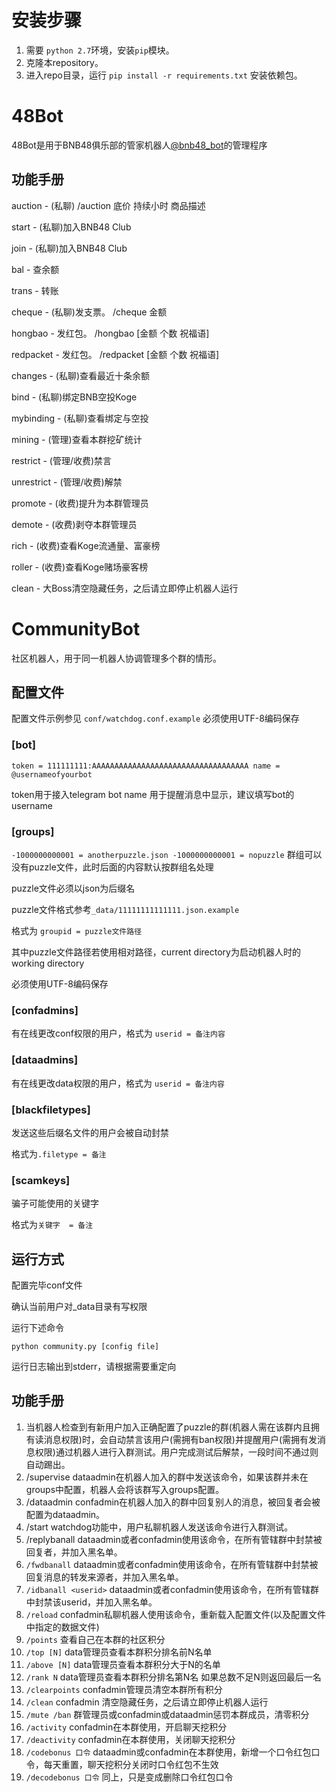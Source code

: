# 安装步骤
1. 需要 `python 2.7`环境，安装`pip`模块。
1. 克隆本repository。
1. 进入repo目录，运行 `pip install -r requirements.txt` 安装依赖包。
# 48Bot
48Bot是用于BNB48俱乐部的管家机器人[@bnb48_bot](https://t.me/bnb48_bot)的管理程序
## 功能手册
auction - (私聊) /auction 底价 持续小时 商品描述

start - (私聊)加入BNB48 Club

join - (私聊)加入BNB48 Club

bal - 查余额

trans - 转账

cheque - (私聊)发支票。 /cheque 金额

hongbao - 发红包。 /hongbao [金额 个数 祝福语]

redpacket - 发红包。 /redpacket [金额 个数 祝福语]

changes - (私聊)查看最近十条余额

bind - (私聊)绑定BNB空投Koge

mybinding - (私聊)查看绑定与空投

mining - (管理)查看本群挖矿统计

restrict - (管理/收费)禁言

unrestrict - (管理/收费)解禁

promote - (收费)提升为本群管理员

demote - (收费)剥夺本群管理员

rich - (收费)查看Koge流通量、富豪榜

roller - (收费)查看Koge赌场豪客榜

clean - 大Boss清空隐藏任务，之后请立即停止机器人运行
# CommunityBot
社区机器人，用于同一机器人协调管理多个群的情形。
## 配置文件
配置文件示例参见 `conf/watchdog.conf.example`
必须使用UTF-8编码保存
### [bot]
`
token = 111111111:AAAAAAAAAAAAAAAAAAAAAAAAAAAAAAAAAAA
name = @usernameofyourbot
`

token用于接入telegram bot
name 用于提醒消息中显示，建议填写bot的username

### [groups]
`
-1000000000001 = anotherpuzzle.json
-1000000000001 = nopuzzle
`
群组可以没有puzzle文件，此时后面的内容默认按群组名处理

puzzle文件必须以json为后缀名

puzzle文件格式参考`_data/11111111111111.json.example`

格式为 `groupid = puzzle文件路径`

其中puzzle文件路径若使用相对路径，current directory为启动机器人时的working directory

必须使用UTF-8编码保存
### [confadmins]
有在线更改conf权限的用户，格式为 `userid = 备注内容`
### [dataadmins]
有在线更改data权限的用户，格式为 `userid = 备注内容`
### [blackfiletypes]
发送这些后缀名文件的用户会被自动封禁

格式为`.filetype = 备注`
### [scamkeys]
骗子可能使用的关键字

格式为`关键字  = 备注`
## 运行方式
配置完毕conf文件

确认当前用户对\_data目录有写权限

运行下述命令

`python community.py [config file]`

运行日志输出到stderr，请根据需要重定向
## 功能手册
1. 当机器人检查到有新用户加入正确配置了puzzle的群(机器人需在该群内且拥有读消息权限)时，会自动禁言该用户(需拥有ban权限)并提醒用户(需拥有发消息权限)通过机器人进行入群测试。用户完成测试后解禁，一段时间不通过则自动踢出。
1. /supervise dataadmin在机器人加入的群中发送该命令，如果该群并未在groups中配置，机器人会将该群写入groups配置。
1. /dataadmin confadmin在机器人加入的群中回复别人的消息，被回复者会被配置为dataadmin。
1. /start watchdog功能中，用户私聊机器人发送该命令进行入群测试。
1. /replybanall dataadmin或者confadmin使用该命令，在所有管辖群中封禁被回复者，并加入黑名单。
1. `/fwdbanall` dataadmin或者confadmin使用该命令，在所有管辖群中封禁被回复消息的转发来源者，并加入黑名单。
1. `/idbanall <userid>` dataadmin或者confadmin使用该命令，在所有管辖群中封禁该userid，并加入黑名单。
1. `/reload` confadmin私聊机器人使用该命令，重新载入配置文件(以及配置文件中指定的数据文件)
1. `/points` 查看自己在本群的社区积分
1. `/top [N]` data管理员查看本群积分排名前N名单
1. `/above [N]` data管理员查看本群积分大于N的名单
1. `/rank N` data管理员查看本群积分排名第N名 如果总数不足N则返回最后一名
1. `/clearpoints` confadmin管理员清空本群所有积分
1. `/clean` confadmin 清空隐藏任务，之后请立即停止机器人运行
1. `/mute /ban` 群管理员或confadmin或dataadmin惩罚本群成员，清零积分
1. `/activity` confadmin在本群使用，开启聊天挖积分
1. `/deactivity` confadmin在本群使用，关闭聊天挖积分
1. `/codebonus 口令` dataadmin或confadmin在本群使用，新增一个口令红包口令，每天重置，聊天挖积分关闭时口令红包不生效
1. `/decodebonus 口令` 同上，只是变成删除口令红包口令
